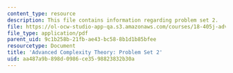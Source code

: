 ```yaml
---
content_type: resource
description: This file contains information regarding problem set 2.
file: https://ol-ocw-studio-app-qa.s3.amazonaws.com/courses/18-405j-advanced-complexity-theory-spring-2016/aa487a9b898d0986ce3598823832b30a_MIT18_405JS16_pset2.pdf
file_type: application/pdf
parent_uid: 9c1b258b-21fb-ae43-bc58-8b1d1b85bfee
resourcetype: Document
title: 'Advanced Complexity Theory: Problem Set 2'
uid: aa487a9b-898d-0986-ce35-98823832b30a
---
```

